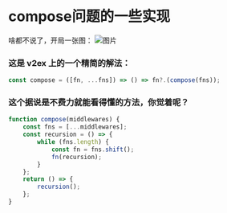 # compose问题的一些实现

啥都不说了，开局一张图：
![图片](https://img1.imgtp.com/2022/06/28/vTXh3zAV.png)

### 这是 v2ex 上的一个精简的解法：
```js
const compose = ([fn, ...fns]) => () => fn?.(compose(fns));
```

### 这个据说是不费力就能看得懂的方法，你觉着呢？
```js
function compose(middlewares) {
    const fns = [...middlewares];
    const recursion = () => {
        while (fns.length) {
            const fn = fns.shift();
            fn(recursion);
        }
    };
    return () => {
        recursion();
    };
}
```